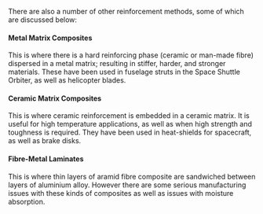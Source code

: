 There are also a number of other reinforcement methods, some of which are discussed below:
#### Metal Matrix Composites
This is where there is a hard reinforcing phase (ceramic or man-made fibre) dispersed in a metal matrix; resulting in stiffer, harder, and stronger materials.
These have been used in fuselage struts in the Space Shuttle Orbiter, as well as helicopter blades.
#### Ceramic Matrix Composites
This is where ceramic reinforcement is embedded in a ceramic matrix. It is useful for high temperature applications, as well as when high strength and toughness is required.
They have been used in heat-shields for spacecraft, as well as brake disks.
#### Fibre-Metal Laminates
This is where thin layers of aramid fibre composite are sandwiched between layers of aluminium alloy. However there are some serious manufacturing issues with these kinds of composites as well as issues with moisture absorption.
